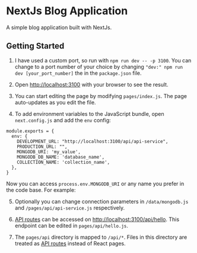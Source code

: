 # NextJs Blog Application

A simple blog application built with NextJs.

## Getting Started

1. I have used a custom port, so run with `npm run dev -- -p 3100`.
   You can change to a port number of your choice by changing `"dev:" npm run dev [your_port_number]` the in the `package.json` file.

2. Open [http://localhost:3100](http://localhost:3100) with your browser to see the result.

3. You can start editing the page by modifying `pages/index.js`. The page auto-updates as you edit the file.

4. To add environment variables to the JavaScript bundle, open `next.config.js` and add the `env` config:

```
module.exports = {
  env: {
    DEVELOPMENT_URL: "http://localhost:3100/api/api-service",
    PRODUCTION_URL: "",
    MONGODB_URI: 'my_value',
    MONGODB_DB_NAME: 'database_name',
    COLLECTION_NAME: 'collection_name',
  },
}
```

Now you can access `process.env.MONGODB_URI` or any name you prefer in the code base. For example:

5. Optionally you can change connection parameters in `/data/mongodb.js` and `/pages/api/api-service.js` respectively.

7. [API routes](https://nextjs.org/docs/api-routes/introduction) can be accessed on [http://localhost:3100/api/hello](http://localhost:3100/api/hello). This endpoint can be edited in `pages/api/hello.js`.

8. The `pages/api` directory is mapped to `/api/*`. Files in this directory are treated as [API routes](https://nextjs.org/docs/api-routes/introduction) instead of React pages.
